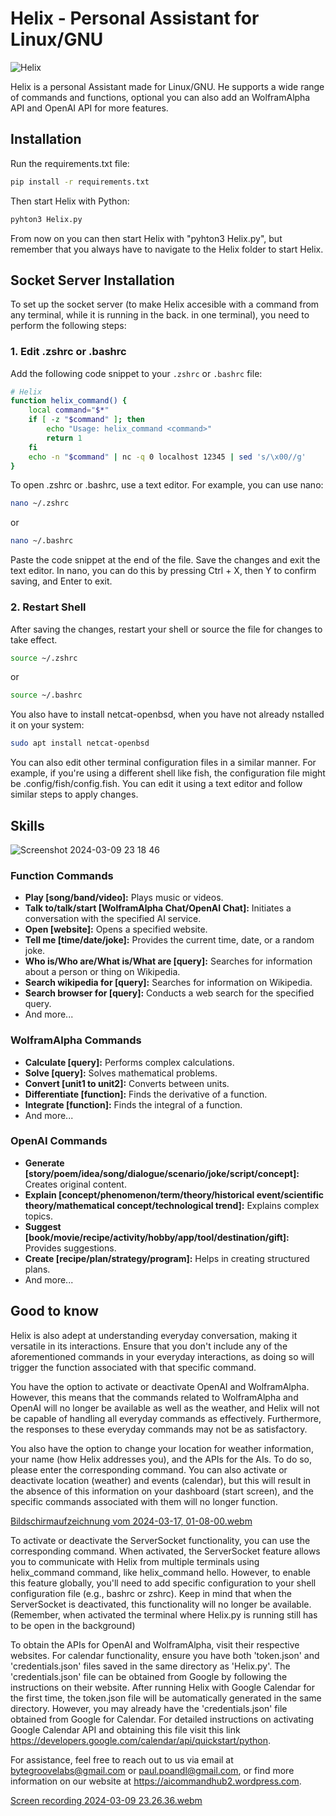 # Helix - Personal Assistant for Linux/GNU

![Helix](https://github.com/PaulPoandl/Helix/assets/75140549/55c5d33d-50f9-4a37-bfa7-90909e07b629)

Helix is a personal Assistant made for Linux/GNU. He supports a wide range of commands and functions, optional you can also
add an WolframAlpha API and OpenAI API for more features. 

## Installation

Run the requirements.txt file:
```bash
pip install -r requirements.txt
```
Then start Helix with Python:
```bash
pyhton3 Helix.py
```
From now on you can then start Helix with "pyhton3 Helix.py", but remember that you always have to navigate to the Helix
folder to start Helix.

## Socket Server Installation

To set up the socket server (to make Helix accesible with a command from any terminal, while it is running in 
the back. in one terminal), you need to perform the following steps:

### 1. Edit .zshrc or .bashrc

Add the following code snippet to your `.zshrc` or `.bashrc` file:

```bash
# Helix
function helix_command() {
    local command="$*"
    if [ -z "$command" ]; then
        echo "Usage: helix_command <command>"
        return 1
    fi
    echo -n "$command" | nc -q 0 localhost 12345 | sed 's/\x00//g'
}
```
To open .zshrc or .bashrc, use a text editor. For example, you can use nano:

```bash
nano ~/.zshrc
```
or

```bash
nano ~/.bashrc
```
Paste the code snippet at the end of the file.
Save the changes and exit the text editor. In nano, you can do this by pressing Ctrl + X, then Y to confirm saving, and Enter to exit.

### 2. Restart Shell

After saving the changes, restart your shell or source the file for changes to take effect.

```bash
source ~/.zshrc
```
or

```bash
source ~/.bashrc
```
You also have to install netcat-openbsd, when you have not already nstalled it on your system:

```bash
sudo apt install netcat-openbsd
```
You can also edit other terminal configuration files in a similar manner. For example, if you're using a different shell like fish, the configuration file might be .config/fish/config.fish. You can edit it using a text editor and follow similar steps to apply changes.

## Skills

![Screenshot 2024-03-09 23 18 46](https://github.com/PaulPoandl/Helix/assets/75140549/2bbb4e37-2272-464d-b1fb-fab67e0cc18a)

### Function Commands

- **Play [song/band/video]:** Plays music or videos.
- **Talk to/talk/start [WolframAlpha Chat/OpenAI Chat]:** Initiates a conversation with the specified AI service.
- **Open [website]:** Opens a specified website.
- **Tell me [time/date/joke]:** Provides the current time, date, or a random joke.
- **Who is/Who are/What is/What are [query]:** Searches for information about a person or thing on Wikipedia.
- **Search wikipedia for [query]:** Searches for information on Wikipedia.
- **Search browser for [query]:** Conducts a web search for the specified query.
- And more...

### WolframAlpha Commands

- **Calculate [query]:** Performs complex calculations.
- **Solve [query]:** Solves mathematical problems.
- **Convert [unit1 to unit2]:** Converts between units.
- **Differentiate [function]:** Finds the derivative of a function.
- **Integrate [function]:** Finds the integral of a function.
- And more...

### OpenAI Commands

- **Generate [story/poem/idea/song/dialogue/scenario/joke/script/concept]:** Creates original content.
- **Explain [concept/phenomenon/term/theory/historical event/scientific theory/mathematical concept/technological trend]:** Explains complex topics.
- **Suggest [book/movie/recipe/activity/hobby/app/tool/destination/gift]:** Provides suggestions.
- **Create [recipe/plan/strategy/program]:** Helps in creating structured plans.
- And more...

## Good to know

Helix is also adept at understanding everyday conversation, making it versatile in its interactions.
Ensure that you don't include any of the aforementioned commands in your everyday interactions, as doing so
will trigger the function associated with that specific command.

You have the option to activate or deactivate OpenAI and WolframAlpha. However, this means that the commands
related to WolframAlpha and OpenAI will no longer be available as well as the weather, and Helix will not be capable of handling
all everyday commands as effectively. Furthermore, the responses to these everyday commands may not be as satisfactory.

You also have the option to change your location for weather information, your name (how Helix addresses you),
and the APIs for the AIs. To do so, please enter the corresponding command.
You can also activate or deactivate location (weather) and events (calendar), but this will result in the
absence of this information on your dashboard (start screen), and the specific commands associated with them
will no longer function.

[Bildschirmaufzeichnung vom 2024-03-17, 01-08-00.webm](https://github.com/PaulPoandl/Helix/assets/75140549/1a08ce71-4912-439f-be35-f7804caddd85)

To activate or deactivate the ServerSocket functionality, you can use the corresponding command. When activated,
the ServerSocket feature allows you to communicate with Helix from multiple terminals using helix_command command,
like helix_command hello. However, to enable this feature globally, you'll need to add specific configuration
to your shell configuration file (e.g., bashrc or zshrc). Keep in mind that when the ServerSocket is deactivated, this functionality will no longer be available. (Remember, when activated the terminal where Helix.py is running still has to be open in the background)

To obtain the APIs for OpenAI and WolframAlpha, visit their respective websites. For calendar functionality, 
ensure you have both 'token.json' and 'credentials.json' files saved in the same directory as 'Helix.py'. 
The 'credentials.json' file can be obtained from Google by following the instructions on their website.
After running Helix with Google Calendar for the first time, the token.json file will be automatically 
generated in the same directory. However, you may already have the 'credentials.json' file obtained 
from Google for Calendar. For detailed instructions on activating Google Calendar API and obtaining this file
visit this link https://developers.google.com/calendar/api/quickstart/python.

For assistance, feel free to reach out to us via email at bytegroovelabs@gmail.com or paul.poandl@gmail.com,
or find more information on our website at https://aicommandhub2.wordpress.com.

[Screen recording 2024-03-09 23.26.36.webm](https://github.com/PaulPoandl/Helix/assets/75140549/6dee5dd3-35a2-42e7-a21a-774f80120589)

